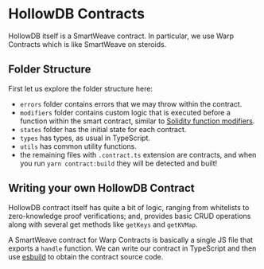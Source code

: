 # HollowDB Contracts

HollowDB itself is a SmartWeave contract. In particular, we use Warp Contracts which is like SmartWeave on steroids.

## Folder Structure

First let us explore the folder structure here:

- `errors` folder contains errors that we may throw within the contract.
- `modifiers` folder contains custom logic that is executed before a function within the smart contract, similar to [Solidity function modifiers](https://docs.soliditylang.org/en/v0.8.21/contracts.html#function-modifiers).
- `states` folder has the initial state for each contract.
- `types` has types, as usual in TypeScript.
- `utils` has common utility functions.
- the remaining files with `.contract.ts` extension are contracts, and when you run `yarn contract:build` they will be detected and built!

## Writing your own HollowDB Contract

HollowDB contract itself has quite a bit of logic, ranging from whitelists to zero-knowledge proof verifications; and, provides basic CRUD operations along with several get methods like `getKeys` and `getKVMap`.

A SmartWeave contract for Warp Contracts is basically a single JS file that exports a `handle` function. We can write our contract in TypeScript and then use [esbuild](https://esbuild.github.io/) to obtain the contract source code.

